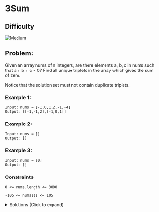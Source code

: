 # 3Sum

## Difficulty

![Medium](https://img.shields.io/badge/medium-ef6c00?style=for-the-badge&logoColor=white)

## Problem:

Given an array nums of n integers, are there elements a, b, c in nums such that a + b + c = 0? Find all unique triplets in the array which gives the sum of zero.

Notice that the solution set must not contain duplicate triplets.

### Example 1:

```
Input: nums = [-1,0,1,2,-1,-4]
Output: [[-1,-1,2],[-1,0,1]]
```

### Example 2:

```
Input: nums = []
Output: []
```

### Example 3:

```
Input: nums = [0]
Output: []
```

### Constraints

`0 <= nums.length <= 3000`

`-105 <= nums[i] <= 105`

<details>
  <summary>Solutions (Click to expand)</summary>

### Explanation

We can simplify the problem by finding unique triplets of 3 numbers `a`, `b`, and `c` where `a + b = -c`. This way for every number in the array we only have to find two other numbers to the right of the number where adding them equals the inverse of our current number

```
c = -1
[-1,0,1,2,-1,-4]
  ^
[-1, 1, 2] [-1, 0, 1]

```

This works but will cause us to make triplets with the same numbers. We only need unique triplets. We can prevent this by sorting the array

```
[-4 -1 -1 0 1 2]
        ^  // anytime the current number is equal to the previous number we know that its a duplicate. We can simply skip to the next number
```

We'll also need a way to iterate over the numbers with the two pointers `a` and `b`. Placing the pointer next to each other won't work since we'll be traversing the same number over and over again. We can instead have two pointers at each end of the sub array we need to iterate over and traverse the numbers until the pointer meet. This ensure that we don't every iterate over the same more than once and create duplicates. Also since the array is already sorted, we can optimize the number of pointer moves we make depending on the sum of `a` and `b`. If sum of `a` and `b` is greater than our target `-c` we'll need to decrement our `b` to the next unique number. If the sum is smaller than our target, we'll need to increment our `a` pointer to the next unique number. If at any pointer the sum is equal to `-c` we can add all the number to our result list

```
-c = 4
a + b = 1
[-4,-1,-1,0,1,2] // sum is smaller than target, increment the a pointer
  ^  ^        ^

a + b = 1
[-4,-1,-1,0,1,2] // a pointer is the same as a-1, skip to next number
  ^     ^     ^

a + b = 2
[-4,-1,-1,0,1,2] // sum is smaller than target, increment a pointer
  ^       ^   ^

...
-c = 1
a + b = -1 + 2
[-4,-1,-1,0,1,2] // sum is equal to target, add all numbers to result list and move both pointer towards the center to the next unique number
     ^  ^     ^

res = [[-1,-1,2]]
...
```

Time: O(n^2)
Space: O(N)

- [JavaScript](./3sum.js)
- [TypeScript](./3sum.ts)
- [Java](./3sum.java)
- [Go](./3sum.go)
</details>

